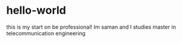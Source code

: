 # hello-world
this is my start on be professional!
Im saman and I studies master in telecommunication engineering

